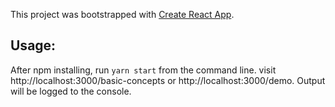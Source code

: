 This project was bootstrapped with [Create React App](https://github.com/facebookincubator/create-react-app).

## Usage:

After npm installing, run `yarn start` from the command line.
visit http://localhost:3000/basic-concepts or http://localhost:3000/demo.  Output will be logged to the console.
